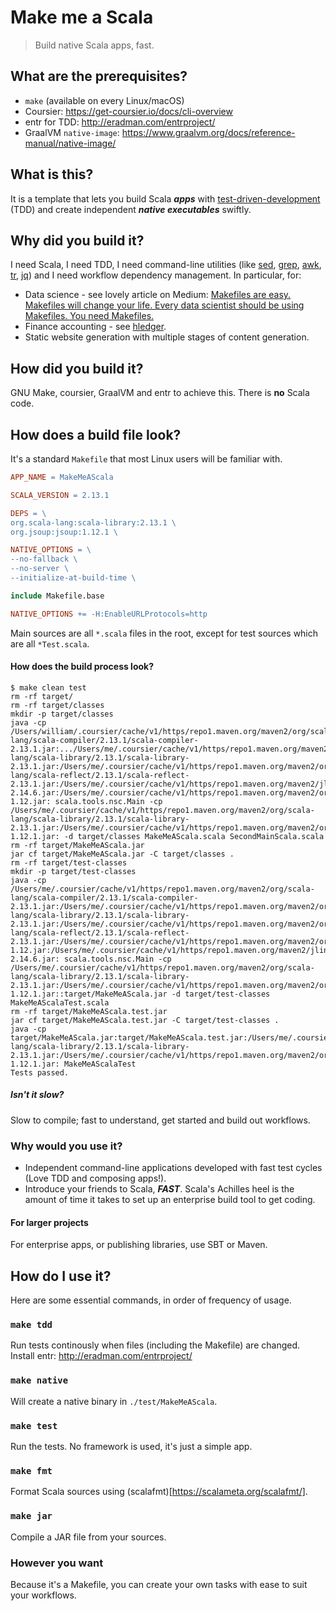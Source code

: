# Make me a Scala

> Build native Scala apps, fast.

## What are the prerequisites?
- `make` (available on every Linux/macOS)
- Coursier: https://get-coursier.io/docs/cli-overview
- entr for TDD: http://eradman.com/entrproject/
- GraalVM `native-image`: https://www.graalvm.org/docs/reference-manual/native-image/

## What is this?
It is a template that lets you build Scala ___apps___ with [test-driven-development](http://www.agiledata.org/essays/tdd.html) (TDD)
 and create independent ___native executables___ swiftly.
 
## Why did you build it?

I need Scala, I need TDD, I need command-line utilities (like [sed](https://www.gnu.org/software/sed/),
   [grep](https://www.gnu.org/software/grep/),
   [awk](https://www.gnu.org/software/gawk/manual/gawk.html),
   [tr](https://www.gnu.org/software/coreutils/manual/html_node/tr-invocation.html#tr-invocation),
   [jq](https://stedolan.github.io/jq/))
and I need workflow dependency management. In particular, for:
- Data science - see lovely article on Medium: [Makefiles are easy. Makefiles will change your life. Every data scientist should be using Makefiles. You need Makefiles.
](https://medium.com/@davidstevens_16424/make-my-day-ta-science-easier-e16bc50e719c)
- Finance accounting - see [hledger](https://hledger.org/).
- Static website generation with multiple stages of content generation.

## How did you build it?

GNU Make, coursier, GraalVM and entr to achieve this. There is **no** Scala code.

## How does a build file look?

It's a standard `Makefile` that most Linux users will be familiar with.

```makefile
APP_NAME = MakeMeAScala

SCALA_VERSION = 2.13.1

DEPS = \
org.scala-lang:scala-library:2.13.1 \
org.jsoup:jsoup:1.12.1 \

NATIVE_OPTIONS = \
--no-fallback \
--no-server \
--initialize-at-build-time \

include Makefile.base

NATIVE_OPTIONS += -H:EnableURLProtocols=http
```

Main sources are all `*.scala` files in the root,
except for test sources which are all `*Test.scala`.

#### How does the build process look?

```
$ make clean test
rm -rf target/
rm -rf target/classes
mkdir -p target/classes
java -cp /Users/william/.coursier/cache/v1/https/repo1.maven.org/maven2/org/scala-lang/scala-compiler/2.13.1/scala-compiler-2.13.1.jar:.../Users/me/.coursier/cache/v1/https/repo1.maven.org/maven2/org/scala-lang/scala-library/2.13.1/scala-library-2.13.1.jar:/Users/me/.coursier/cache/v1/https/repo1.maven.org/maven2/org/scala-lang/scala-reflect/2.13.1/scala-reflect-2.13.1.jar:/Users/me/.coursier/cache/v1/https/repo1.maven.org/maven2/jline/jline/2.14.6/jline-2.14.6.jar:/Users/me/.coursier/cache/v1/https/repo1.maven.org/maven2/org/fusesource/jansi/jansi/1.12/jansi-1.12.jar: scala.tools.nsc.Main -cp /Users/me/.coursier/cache/v1/https/repo1.maven.org/maven2/org/scala-lang/scala-library/2.13.1/scala-library-2.13.1.jar:/Users/me/.coursier/cache/v1/https/repo1.maven.org/maven2/org/jsoup/jsoup/1.12.1/jsoup-1.12.1.jar: -d target/classes MakeMeAScala.scala SecondMainScala.scala
rm -rf target/MakeMeAScala.jar
jar cf target/MakeMeAScala.jar -C target/classes .
rm -rf target/test-classes
mkdir -p target/test-classes
java -cp /Users/me/.coursier/cache/v1/https/repo1.maven.org/maven2/org/scala-lang/scala-compiler/2.13.1/scala-compiler-2.13.1.jar:/Users/me/.coursier/cache/v1/https/repo1.maven.org/maven2/org/scala-lang/scala-library/2.13.1/scala-library-2.13.1.jar:/Users/me/.coursier/cache/v1/https/repo1.maven.org/maven2/org/scala-lang/scala-reflect/2.13.1/scala-reflect-2.13.1.jar:/Users/me/.coursier/cache/v1/https/repo1.maven.org/maven2/org/fusesource/jansi/jansi/1.12/jansi-1.12.jar:/Users/me/.coursier/cache/v1/https/repo1.maven.org/maven2/jline/jline/2.14.6/jline-2.14.6.jar: scala.tools.nsc.Main -cp /Users/me/.coursier/cache/v1/https/repo1.maven.org/maven2/org/scala-lang/scala-library/2.13.1/scala-library-2.13.1.jar:/Users/me/.coursier/cache/v1/https/repo1.maven.org/maven2/org/jsoup/jsoup/1.12.1/jsoup-1.12.1.jar::target/MakeMeAScala.jar -d target/test-classes MakeMeAScalaTest.scala
rm -rf target/MakeMeAScala.test.jar
jar cf target/MakeMeAScala.test.jar -C target/test-classes .
java -cp target/MakeMeAScala.jar:target/MakeMeAScala.test.jar:/Users/me/.coursier/cache/v1/https/repo1.maven.org/maven2/org/scala-lang/scala-library/2.13.1/scala-library-2.13.1.jar:/Users/me/.coursier/cache/v1/https/repo1.maven.org/maven2/org/jsoup/jsoup/1.12.1/jsoup-1.12.1.jar: MakeMeAScalaTest
Tests passed.
```

##### Isn't it slow?
Slow to compile; fast to understand, get started and build out workflows.

### Why would you use it?

- Independent command-line applications developed with fast test cycles (Love TDD and composing apps!).
- Introduce your friends to Scala, ***FAST***. Scala's Achilles heel is the amount of time it takes to set up an enterprise build tool to get coding.

#### For larger projects
For enterprise apps, or publishing libraries, use SBT or Maven.

## How do I use it?
Here are some essential commands, in order of frequency of usage.

### `make tdd`
Run tests continously when files (including the Makefile) are changed. Install entr: http://eradman.com/entrproject/

### `make native`
Will create a native binary in `./test/MakeMeAScala`.

### `make test`
Run the tests. No framework is used, it's just a simple app.

### `make fmt`
Format Scala sources using (scalafmt)[https://scalameta.org/scalafmt/].

### `make jar`
Compile a JAR file from your sources.

### However you want
Because it's a Makefile, you can create your own tasks with ease to suit your workflows.
